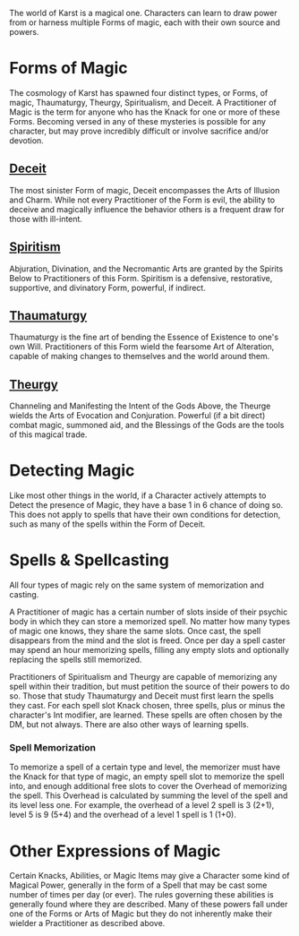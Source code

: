 The world of Karst is a magical one. Characters can learn to draw power from or harness multiple Forms of magic, each with their own source and powers.

# Forms of Magic

The cosmology of Karst has spawned four distinct types, or Forms, of magic, Thaumaturgy, Theurgy, Spiritualism, and Deceit. A Practitioner of Magic is the term for anyone who has the Knack for one or more of these Forms. Becoming versed in any of these mysteries is possible for any character, but may prove incredibly difficult or involve sacrifice and/or devotion. 

## [Deceit](Deceit)

The most sinister Form of magic, Deceit encompasses the Arts of Illusion and Charm. While not every Practitioner of the Form is evil, the ability to deceive and magically influence the behavior others is a frequent draw for those with ill-intent.

## [Spiritism](Spiritism)

Abjuration, Divination, and the Necromantic Arts are granted by the Spirits Below to Practitioners of this Form. Spiritism is a defensive, restorative, supportive, and divinatory Form, powerful, if indirect.

## [Thaumaturgy](Thaumaturgy)

Thaumaturgy is the fine art of bending the Essence of Existence to one's own Will. Practitioners of this Form wield the fearsome Art of Alteration, capable of making changes to themselves and the world around them.

## [Theurgy](Theurgy)

Channeling and Manifesting the Intent of the Gods Above, the Theurge wields the Arts of Evocation and Conjuration. Powerful (if a bit direct) combat magic, summoned aid, and the Blessings of the Gods are the tools of this magical trade.

# Detecting Magic

Like most other things in the world, if a Character actively attempts to Detect the presence of Magic, they have a base 1 in 6 chance of doing so. This does not apply to spells that have their own conditions for detection, such as many of the spells within the Form of Deceit.

# Spells & Spellcasting

All four types of magic rely on the same system of memorization and casting. 

A Practitioner of magic has a certain number of slots inside of their psychic body in which they can store a memorized spell. No matter how many types of magic one knows, they share the same slots. Once cast, the spell disappears from the mind and the slot is freed. Once per day a spell caster may spend an hour memorizing spells, filling any empty slots and optionally replacing the spells still memorized.

Practitioners of Spiritualism and Theurgy are capable of memorizing any spell within their tradition, but must petition the source of their powers to do so. Those that study Thaumaturgy and Deceit must first learn the spells they cast. For each spell slot Knack chosen, three spells, plus or minus the character's Int modifier, are learned. These spells are often chosen by the DM, but not always. There are also other ways of learning spells.

### Spell Memorization

To memorize a spell of a certain type and level, the memorizer must have the Knack for that type of magic, an empty spell slot to memorize the spell into, and enough additional free slots to cover the Overhead of memorizing the spell. This Overhead is calculated by summing the level of the spell and its level less one.  For example, the overhead of a level 2 spell is 3 (2+1), level 5 is 9 (5+4) and the overhead of a level 1 spell is 1 (1+0).

# Other Expressions of Magic

Certain Knacks, Abilities, or Magic Items may give a Character some kind of Magical Power, generally in the form of a Spell that may be cast some number of times per day (or ever). The rules governing these abilities is generally found where they are described. Many of these powers fall under one of the Forms or Arts of Magic but they do not inherently make their wielder a Practitioner as described above.
